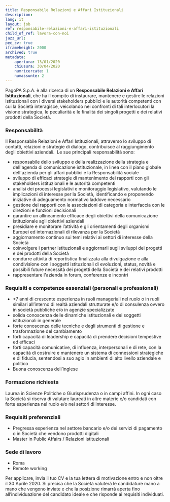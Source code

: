 ```yaml
---
title: Responsabile Relazioni e Affari Istituzionali
description:
lang: it
layout: job
ref: responsabile-relazioni-e-affari-istituzionali
child_of_ref: lavora-con-noi
jazz_url: 
pec_cv: true
iframeheight: 2000
archived: true
metadata:
    apertura: 13/01/2020
    chiusura: 30/04/2020
    numricercate: 1
    numassunte: 2
---
```



PagoPA S.p.A. è alla ricerca di un **Responsabile Relazioni e Affari Istituzionali**, che ha il compito di instaurare, mantenere e gestire le relazioni istituzionali con i diversi stakeholders pubblici e le autorità competenti con cui la Società interagisce, veicolando nei confronti di tali interlocutori la visione strategica, le peculiarità e le finalità dei singoli progetti e dei relativi prodotti della Società.  

### Responsabilità

Il Responsabile Relazioni e Affari Istituzionali, attraverso lo sviluppo di contatti, relazioni e strategie di dialogo, contribuisce al raggiungimento degli obiettivi aziendali.  Le sue principali responsabilità sono:

* responsabile dello sviluppo e della realizzazione della strategia e dell'agenda di comunicazione istituzionale, in linea con il piano globale dell'azienda per gli affari pubblici e la Responsabilità sociale
* sviluppo di efficaci strategie di mantenimento dei rapporti con gli stakeholders istituzionali e le autorità competenti
* analisi dei processi legislativi e monitoraggio legislativo, valutando le implicazioni di interesse per la Società, identificando e proponendo iniziative di adeguamento normativo laddove necessario
* gestione dei rapporti con le associazioni di categoria e interfaccia con le direzioni e funzioni decisionali
* garantire un allineamento efficace degli obiettivi della comunicazione istituzionale agli obiettivi aziendali
* presidiare e monitorare l’attività e gli orientamenti degli organismi Europei ed internazionali di rilevanza per la Società
* aggiornamento continuo sui temi relativi ai settori di interesse della Società
* coinvolgere i partner istituzionali e aggiornarli sugli sviluppi dei progetti e dei prodotti della Società
* condurre attività di reportistica finalizzata alla divulgazione e alla condivisione con i soggetti istituzionali di evoluzioni, status, novità e possibili future necessità dei progetti della Società e dei relativi prodotti
* rappresentare l'azienda in forum, conferenze e incontri

### Requisiti e competenze essenziali (personali e professionali)

* +7 anni di crescente esperienza in ruoli manageriali nel ruolo o in ruoli similari all’interno di realtà aziendali strutturate e/o di consulenza ovvero in società pubbliche e/o in agenzie specializzate
* solida conoscenza delle dinamiche istituzionali e dei soggetti istituzionali in generale 
* forte conoscenza delle tecniche e degli strumenti di gestione e trasformazione del cambiamento
* forti capacità di leadership e capacità di prendere decisioni tempestive ed efficaci
* forti capacità comunicative, di influenza, interpersonali e di rete, con la capacità di costruire e mantenere un sistema di connessioni strategiche e di fiducia, sentendosi a suo agio in ambienti di alto livello aziendale e politico
* Buona conoscenza dell’inglese

### Formazione richiesta

Laurea in Scienze Politiche o Giurisprudenza o in campi affini. In ogni caso la Società si riserva di valutare laureati in altre materie e/o candidati con forte esperienza nel ruolo e/o nei settori di interesse.   

### Requisiti preferenziali

* Pregressa esperienza nel settore bancario e/o dei servizi di pagamento o in Società che vendono prodotti digitali
* Master in Public Affairs / Relazioni istituzionali 

### Sede di lavoro

* Roma
* Remote working

Per applicare, invia il tuo CV e la tua lettera di motivazione entro e non oltre il 30 Aprile 2020. Si precisa che la Società valuterà le candidature mano a mano che vengono inviate e che la posizione rimarrà aperta fino all’individuazione del candidato ideale e che risponde ai requisiti individuati. 